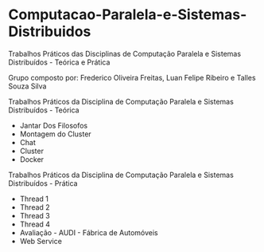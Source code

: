 # Computacao-Paralela-e-Sistemas-Distribuidos
Trabalhos Práticos das Disciplinas de Computação Paralela e Sistemas Distribuídos - Teórica e Prática

Grupo composto por: Frederico Oliveira Freitas, Luan Felipe Ribeiro e Talles Souza Silva

Trabalhos Práticos da Disciplina de Computação Paralela e Sistemas Distribuídos - Teórica 
 * Jantar Dos Filosofos
 * Montagem do Cluster
 * Chat
 * Cluster
 * Docker
 
Trabalhos Práticos da Disciplina de Computação Paralela e Sistemas Distribuídos - Prática
  * Thread 1
  * Thread 2
  * Thread 3
  * Thread 4
  * Avaliação - AUDI - Fábrica de Automóveis 
  * Web Service
